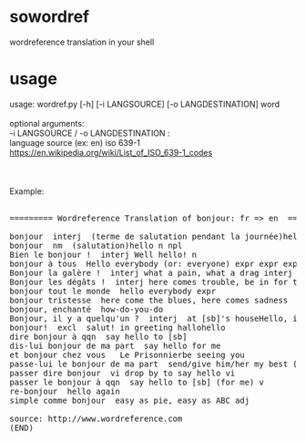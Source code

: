 sowordref
=========

wordreference translation in your shell


usage
=========

usage: wordref.py [-h] [-i LANGSOURCE] [-o LANGDESTINATION] word<br/>
<br/>
optional arguments: <br/> 
  -i LANGSOURCE  / -o LANGDESTINATION : <br/>
  language source (ex: en) iso 639-1 https://en.wikipedia.org/wiki/List_of_ISO_639-1_codes <br/>
<br/>
<br/>
<br/>
Example: <br/>
<br/>
<pre>
========= Wordreference Translation of bonjour: fr => en  ===========

bonjour</span>  interj  (terme de salutation pendant la journée)hello interj interj interj
bonjour  nm  (salutation)hello n npl 
Bien le bonjour !  interj Well hello! n 
bonjour à tous  Hello everybody (or: everyone) expr expr expr
Bonjour la galère !  interj what a pain, what a drag interj 
Bonjour les dégâts !  interj here comes trouble, be in for trouble loc 
bonjour tout le monde  hello everybody expr 
bonjour tristesse  here come the blues, here comes sadness 
bonjour, enchanté  how-do-you-do 
Bonjour, il y a quelqu'un ?  interj  at [sb]'s houseHello, is anybody home? 
bonjour!  excl  salut! in greeting hallohello 
dire bonjour à qqn  say hello to [sb] 
dis-lui bonjour de ma part  say hello for me 
et bonjour chez vous   Le Prisonnierbe seeing you 
passe-lui le bonjour de ma part  send/give him/her my best (regards) 
passer dire bonjour  vi drop by to say hello vi 
passer le bonjour à qqn  say hello to [sb] (for me) v 
re-bonjour  hello again 
simple comme bonjour  easy as pie, easy as ABC adj

source: http://www.wordreference.com
(END)
</pre>
